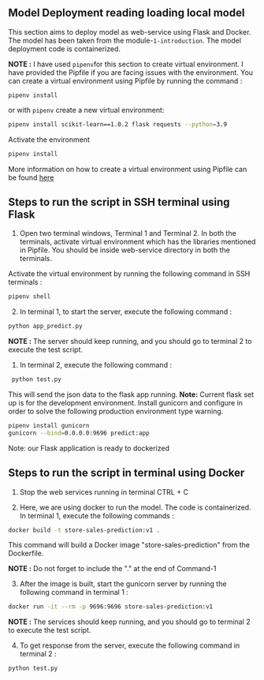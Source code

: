 ## Model Deployment reading loading local model

This section aims to deploy model as web-service using Flask and Docker. The model has been taken from the module-`1-introduction`.
The model deployment code is containerized.

**NOTE :** I have used `pipenv`for this section to create virtual environment. I have provided the Pipfile if you are facing issues with the environment. You can create a virtual environment using Pipfile by running the command : 
```
pipenv install
```
or with `pipenv` create a new virtual environment:
```bash
pipenv install scikit-learn==1.0.2 flask requests --python=3.9
```
Activate the environment

```bash
pipenv install
```

More information on how to create a virtual environment using Pipfile can be found [here](https://stackoverflow.com/questions/52171593/how-to-install-dependencies-from-a-copied-pipfile-inside-a-virtual-environment)

## Steps to run the script in SSH terminal using Flask

1. Open two terminal windows, Terminal 1 and Terminal 2. In both the terminals, activate virtual environment which has the libraries mentioned in Pipfile. You should be inside web-service directory in both the terminals.

Activate the virtual environment by running the following command in SSH terminals :

```bash
pipenv shell
```
2. In terminal 1, to start the server, execute the following command :
```bash
python app_predict.py
```
**NOTE :** The server should keep running, and you should go to terminal 2 to execute the test script.

1. In terminal 2, execute the following command :
```bash
 python test.py
```
This will send the json data to the flask app running.
**Note:** Current flask set up is for the development environment. Install gunicorn and configure in order to solve the following production environment type warning.
```bash
pipenv install gunicorn
gunicorn --bind=0.0.0.0:9696 predict:app
```

Note: our Flask application is ready to dockerized


## Steps to run the script in terminal using Docker

1. Stop the web services running in terminal CTRL + C

2. Here, we are using docker to run the model. The code is containerized. In terminal 1, execute the following commands :
```bash
docker build -t store-sales-prediction:v1 .
```
This command will build a Docker image "store-sales-prediction" from the Dockerfile.

**NOTE :** Do not forget to include the "." at the end of Command-1

3. After the image is built, start the gunicorn server by running the following command in terminal 1 : 

```bash
docker run -it --rm -p 9696:9696 store-sales-prediction:v1
```
**NOTE :** The services should keep running, and you should go to terminal 2 to execute the test script.

4. To get response from the server, execute the following command in terminal 2 : 
```python
python test.py
```
